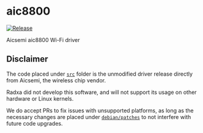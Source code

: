 # aic8800

[![Release](https://github.com/radxa-pkg/aic8800/actions/workflows/release.yml/badge.svg)](https://github.com/radxa-pkg/aic8800/actions/workflows/release.yml)

Aicsemi aic8800 Wi-Fi driver

## Disclaimer

The code placed under [`src`](src) folder is the unmodified driver release directly from Aicsemi, the wireless chip vendor.

Radxa did not develop this software, and will not support its usage on other hardware or Linux kernels.

We do accept PRs to fix issues with unsupported platforms, as long as the necessary changes are placed under [`debian/patches`](debian/patches) to not interfere with future code upgrades.
